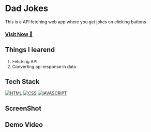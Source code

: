 # Dad Jokes
This is a API fetching web app where you get jokes on clicking buttons 

### <a href="https://github.com/singhsduos/Dad-Jokes" target="_blank">**Visit Now 🚀**</a>


## Things I learend
1. Fetching API
2. Converting api response in data


## Tech Stack
[![HTML](https://img.shields.io/badge/HTML5-E34F26?style=for-the-badge&logo=html5&logoColor=white)](https://www.w3schools.com/html/)
[![CSS](https://img.shields.io/badge/CSS3-1572B6?style=for-the-badge&logo=css3&logoColor=white)](https://www.w3schools.com/css/)
[![jAVASCRIPT](https://img.shields.io/badge/JavaScript-323330?style=for-the-badge&logo=javascript&logoColor=F7DF1E)](https://developer.mozilla.org/en-US/docs/Web/JavaScript)

## ScreenShot




## Demo Video





